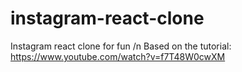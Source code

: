 # instagram-react-clone
Instagram react clone for fun /n
Based on the tutorial: https://www.youtube.com/watch?v=f7T48W0cwXM